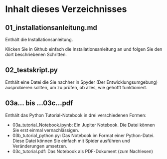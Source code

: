# Inhalt dieses Verzeichnisses

## 01_installationsanleitung.md

Enthält die Installationsanleitung.

Klicken Sie in Github einfach die Installationsanleitung an und folgen Sie den dort beschriebenen Schritten.

## 02_testskript.py
Enthält eine Datei die Sie nachher in Spyder (Der Entwicklungsumgebung) ausprobieren sollten, um zu prüfen, ob alles, wie gehofft funktioniert.

## 03a... bis ...03c...pdf
Enthält das Python Tutorial-Notebook in drei verschiedenen Formen:

* 03a_tutorial_Notebook.ipynb: Ein Jupiter Notebook. Die Datei können Sie erst einmal vernachlässigen.
* 03b_tutorial_python.py: Das Notebook im Format einer Python-Datei. Diese Datei können Sie einfach mit Spider ausführen und Veränderungen umsetzen.
* 03c_tutorial.pdf: Das Notebook als PDF-Dokument (zum Nachlesen)
